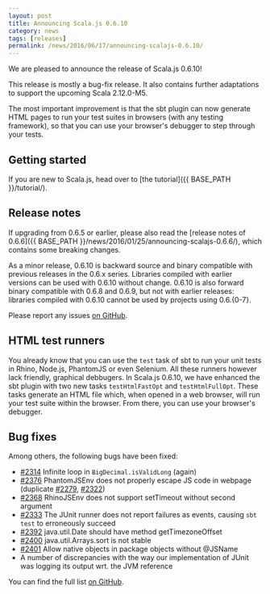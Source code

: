 ```yaml
---
layout: post
title: Announcing Scala.js 0.6.10
category: news
tags: [releases]
permalink: /news/2016/06/17/announcing-scalajs-0.6.10/
---
```



We are pleased to announce the release of Scala.js 0.6.10!

This release is mostly a bug-fix release.
It also contains further adaptations to support the upcoming Scala 2.12.0-M5.

The most important improvement is that the sbt plugin can now generate HTML pages to run your test suites in browsers (with any testing framework), so that you can use your browser's debugger to step through your tests.

<!--more-->

## Getting started

If you are new to Scala.js, head over to
[the tutorial]({{ BASE_PATH }}/tutorial/).

## Release notes

If upgrading from 0.6.5 or earlier, please also read the [release notes of 0.6.6]({{ BASE_PATH }}/news/2016/01/25/announcing-scalajs-0.6.6/), which contains some breaking changes.

As a minor release, 0.6.10 is backward source and binary compatible with previous releases in the 0.6.x series.
Libraries compiled with earlier versions can be used with 0.6.10 without change.
0.6.10 is also forward binary compatible with 0.6.8 and 0.6.9, but not with earlier releases: libraries compiled with 0.6.10 cannot be used by projects using 0.6.{0-7}.

Please report any issues [on GitHub](https://github.com/scala-js/scala-js/issues).

## HTML test runners

You already know that you can use the `test` task of sbt to run your unit tests in Rhino, Node.js, PhantomJS or even Selenium.
All these runners however lack friendly, graphical debbugers.
In Scala.js 0.6.10, we have enhanced the sbt plugin with two new tasks `testHtmlFastOpt` and `testHtmlFullOpt`.
These tasks generate an HTML file which, when opened in a web browser, will run your test suite within the browser.
From there, you can use your browser's debugger.

## Bug fixes

Among others, the following bugs have been fixed:

* [#2314](https://github.com/scala-js/scala-js/issues/2314) Infinite loop in `BigDecimal.isValidLong` (again)
* [#2376](https://github.com/scala-js/scala-js/issues/2376) PhantomJSEnv does not properly escape JS code in webpage (duplicate [#2279](https://github.com/scala-js/scala-js/issues/2279), [#2322](https://github.com/scala-js/scala-js/issues/2322))
* [#2368](https://github.com/scala-js/scala-js/issues/2368) RhinoJSEnv does not support setTimeout without second argument
* [#2333](https://github.com/scala-js/scala-js/issues/2333) The JUnit runner does not report failures as events, causing `sbt test` to erroneously succeed
* [#2392](https://github.com/scala-js/scala-js/issues/2392) java.util.Date should have method getTimezoneOffset
* [#2400](https://github.com/scala-js/scala-js/issues/2400) java.util.Arrays.sort is not stable
* [#2401](https://github.com/scala-js/scala-js/issues/2401) Allow native objects in package objects without @JSName
* A number of discrepancies with the way our implementation of JUnit was logging its output wrt. the JVM reference

You can find the full list [on GitHub](https://github.com/scala-js/scala-js/issues?q=is%3Aissue+milestone%3Av0.6.10+is%3Aclosed).
